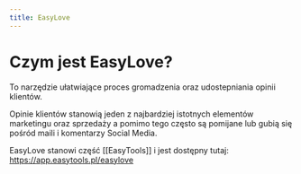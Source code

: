```yaml
---
title: EasyLove
---
```


# Czym jest EasyLove?
To narzędzie ułatwiające proces gromadzenia oraz udostepniania opinii klientów.

Opinie klientów stanowią jeden z najbardziej istotnych elementów marketingu oraz sprzedaży a pomimo tego często są pomijane lub gubią się pośród maili i komentarzy Social Media. 

EasyLove stanowi część [[EasyTools]] i jest dostępny tutaj: https://app.easytools.pl/easylove

